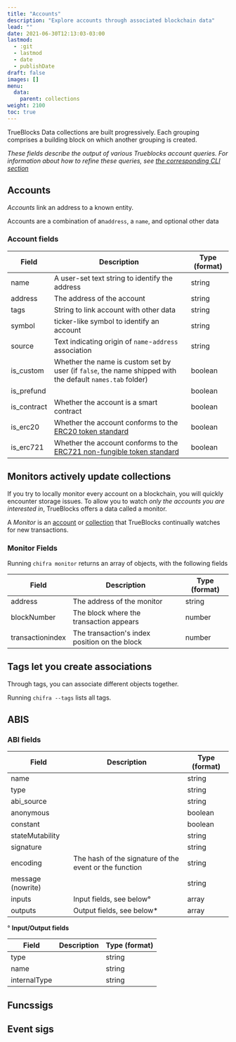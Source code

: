 ```yaml
---
title: "Accounts"
description: "Explore accounts through associated blockchain data"
lead: ""
date: 2021-06-30T12:13:03-03:00
lastmod:
  - :git
  - lastmod
  - date
  - publishDate
draft: false
images: []
menu: 
  data:
    parent: collections
weight: 2100
toc: true
---
```


TrueBlocks Data collections are built progressively.
Each grouping comprises a building block on which another grouping is created.

_These fields describe the output of various Trueblocks account queries.
For information about how to refine these queries, see
[the corresponding CLI section](/docs/chifra/accounts/)_

## Accounts

_Accounts_ link an address to a known entity.

Accounts are a combination of an`address`, a `name`, and optional other data


### Account fields

|Field|Description|Type (format)|
|----|------------|--------------|
|name|A user-set text string to identify the address|string|
|address|The address of the account|string|required|
|tags|String to link account with other data|string|
symbol|ticker-like symbol to identify an account|string|
source| Text indicating origin of `name`-`address` association|string
is_custom|Whether the name is custom set by user (if `false`, the name shipped with the default `names.tab` folder) |boolean
is_prefund|	|boolean
is_contract|Whether the account is a smart contract|boolean|
is_erc20|Whether the account conforms to the [ERC20 token standard](https://ethereum.org/en/developers/docs/standards/tokens/erc-20/)|boolean|
|is_erc721|Whether the account conforms to the [ERC721 non-fungible token standard](https://ethereum.org/en/developers/docs/standards/tokens/erc-721/)|boolean



## Monitors actively update collections

If you try to locally monitor every account on a blockchain, you will quickly encounter
storage issues.
To allow you to watch _only the accounts you are interested in_, TrueBlocks offers a data called a monitor.

A _Monitor_ is an [account](#account) or [collection](#collection) that
TrueBlocks continually watches for new transactions.

### Monitor Fields

Running `chifra monitor` returns an array of objects, with the following fields

|Field|Description|Type (format)|
|----|------------|--------------|
|address|The address of the monitor|string|
|blockNumber|The block where the transaction appears|number|
|transactionindex|The transaction's index position on the block|number|


## Tags let you create associations

Through tags, you can associate different objects together.

Running `chifra --tags` lists all tags.



## ABIS

### ABI fields

|Field|Description|Type (format)|
|----|------------|--------------|
|name||string 
|type||string 
|abi_source||string 
|anonymous||boolean
|constant||boolean
|stateMutability||string 
|signature||string 
|encoding|The hash of the signature of the event or the function|string|
message (nowrite)||string 
inputs|Input fields, see below°|array
outputs|Output fields, see below*|array

° **Input/Output fields**

|Field|Description|Type (format)|
|----|------------|--------------|
|type||string|
|name||string|
|internalType||string|

## Funcssigs

## Event sigs
